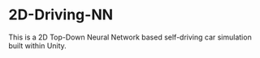 # 2D-Driving-NN
This is a 2D Top-Down Neural Network based self-driving car simulation built within Unity.
